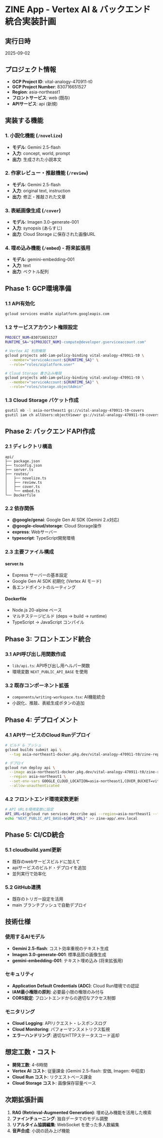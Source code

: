 # ZINE App - Vertex AI & バックエンド統合実装計画

## 実行日時
2025-09-02

## プロジェクト情報
- **GCP Project ID**: vital-analogy-470911-t0
- **GCP Project Number**: 830716651527
- **Region**: asia-northeast1
- **フロントサービス**: web (既存)
- **APIサービス**: api (新規)

## 実装する機能

### 1. 小説化機能 (`/novelize`)
- **モデル**: Gemini 2.5-flash
- **入力**: concept, world, prompt
- **出力**: 生成された小説本文

### 2. 作家レビュー・推敲機能 (`/review`) 
- **モデル**: Gemini 2.5-flash
- **入力**: original text, instruction
- **出力**: 修正・推敲された文章

### 3. 表紙画像生成 (`/cover`)
- **モデル**: Imagen 3.0-generate-001
- **入力**: synopsis (あらすじ)
- **出力**: Cloud Storage に保存された画像URL

### 4. 埋め込み機能 (`/embed`) - 将来拡張用
- **モデル**: gemini-embedding-001
- **入力**: text
- **出力**: ベクトル配列

## Phase 1: GCP環境準備

### 1.1 API有効化
```bash
gcloud services enable aiplatform.googleapis.com
```

### 1.2 サービスアカウント権限設定
```bash
PROJECT_NUM=830716651527
RUNTIME_SA="${PROJECT_NUM}-compute@developer.gserviceaccount.com"

# Vertex AI 利用権限
gcloud projects add-iam-policy-binding vital-analogy-470911-t0 \
  --member="serviceAccount:${RUNTIME_SA}" \
  --role="roles/aiplatform.user"

# Cloud Storage 書き込み権限
gcloud projects add-iam-policy-binding vital-analogy-470911-t0 \
  --member="serviceAccount:${RUNTIME_SA}" \
  --role="roles/storage.objectAdmin"
```

### 1.3 Cloud Storage バケット作成
```bash
gsutil mb -l asia-northeast1 gs://vital-analogy-470911-t0-covers
gsutil iam ch allUsers:objectViewer gs://vital-analogy-470911-t0-covers
```

## Phase 2: バックエンドAPI作成

### 2.1 ディレクトリ構造
```
api/
├── package.json
├── tsconfig.json
├── server.ts
├── routes/
│   ├── novelize.ts
│   ├── review.ts
│   ├── cover.ts
│   └── embed.ts
└── Dockerfile
```

### 2.2 依存関係
- **@google/genai**: Google Gen AI SDK (Gemini 2.x対応)
- **@google-cloud/storage**: Cloud Storage操作
- **express**: Webサーバー
- **typescript**: TypeScript開発環境

### 2.3 主要ファイル構成

#### server.ts
- Express サーバーの基本設定
- Google Gen AI SDK 初期化 (Vertex AI モード)
- 各エンドポイントのルーティング

#### Dockerfile
- Node.js 20-alpine ベース
- マルチステージビルド (deps → build → runtime)
- TypeScript → JavaScript コンパイル

## Phase 3: フロントエンド統合

### 3.1 API呼び出し用関数作成
- `lib/api.ts`: API呼び出し用ヘルパー関数
- 環境変数 `NEXT_PUBLIC_API_BASE` を使用

### 3.2 既存コンポーネント拡張
- `components/writing-workspace.tsx`: AI機能統合
- 小説化、推敲、表紙生成ボタンの追加

## Phase 4: デプロイメント

### 4.1 APIサービスのCloud Runデプロイ
```bash
# ビルド & プッシュ
gcloud builds submit api \
  --tag asia-northeast1-docker.pkg.dev/vital-analogy-470911-t0/zine-repo/api:latest

# デプロイ
gcloud run deploy api \
  --image asia-northeast1-docker.pkg.dev/vital-analogy-470911-t0/zine-repo/api:latest \
  --region asia-northeast1 \
  --set-env-vars GOOGLE_CLOUD_LOCATION=asia-northeast1,COVER_BUCKET=vital-analogy-470911-t0-covers \
  --allow-unauthenticated
```

### 4.2 フロントエンド環境変数更新
```bash
# API URLを環境変数に設定
API_URL=$(gcloud run services describe api --region=asia-northeast1 --format='value(status.url)')
echo "NEXT_PUBLIC_API_BASE=${API_URL}" >> zine-app/.env.local
```

## Phase 5: CI/CD統合

### 5.1 cloudbuild.yaml更新
- 既存のwebサービスビルドに加えて
- apiサービスのビルド・デプロイを追加
- 並列実行で効率化

### 5.2 GitHub連携
- 既存のトリガー設定を活用
- main ブランチプッシュで自動デプロイ

## 技術仕様

### 使用するAIモデル
- **Gemini 2.5-flash**: コスト効率重視のテキスト生成
- **Imagen 3.0-generate-001**: 標準品質の画像生成
- **gemini-embedding-001**: テキスト埋め込み (将来拡張用)

### セキュリティ
- **Application Default Credentials (ADC)**: Cloud Run環境での認証
- **IAM最小権限の原則**: 必要最小限の権限のみ付与
- **CORS設定**: フロントエンドからの適切なアクセス制御

### モニタリング
- **Cloud Logging**: APIリクエスト・レスポンスログ
- **Cloud Monitoring**: パフォーマンスメトリクス監視
- **エラーハンドリング**: 適切なHTTPステータスコード返却

## 想定工数・コスト
- **開発工数**: 4-6時間
- **Vertex AI コスト**: 従量課金 (Gemini 2.5-flash: 安価, Imagen: 中程度)
- **Cloud Run コスト**: リクエストベース課金
- **Cloud Storage コスト**: 画像保存容量ベース

## 次期拡張計画
1. **RAG (Retrieval-Augmented Generation)**: 埋め込み機能を活用した検索
2. **ファインチューニング**: 独自データでのモデル調整
3. **リアルタイム協調編集**: WebSocket を使った多人数編集
4. **音声合成**: 小説の読み上げ機能
